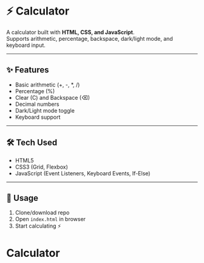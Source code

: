 # ⚡  Calculator

A calculator built with **HTML, CSS, and JavaScript**.  
Supports arithmetic, percentage, backspace, dark/light mode, and keyboard input.

---

## ✨ Features
- Basic arithmetic (+, -, *, /)
- Percentage (%)
- Clear (C) and Backspace (⌫)
- Decimal numbers
- Dark/Light mode toggle
- Keyboard support

---

## 🛠️ Tech Used
- HTML5
- CSS3 (Grid, Flexbox)
- JavaScript (Event Listeners, Keyboard Events, If-Else)

---

## 🚀 Usage
1. Clone/download repo  
2. Open `index.html` in browser  
3. Start calculating ⚡
# Calculator
